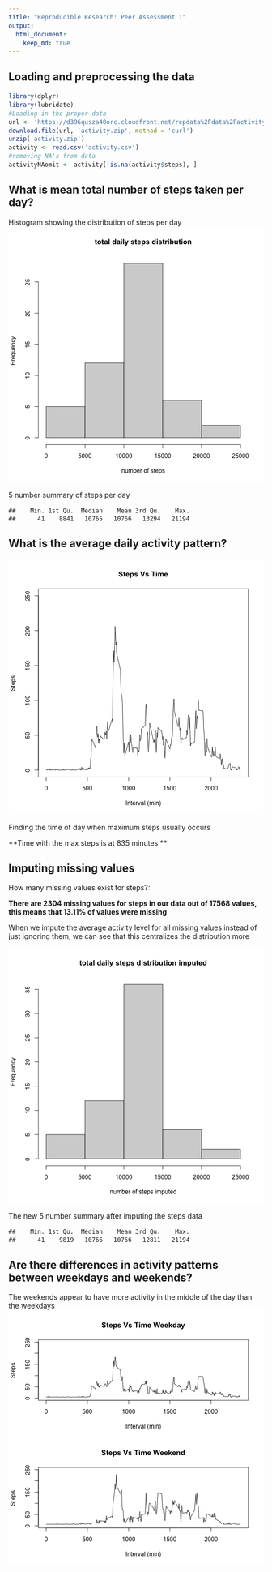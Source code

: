 ```yaml
---
title: "Reproducible Research: Peer Assessment 1"
output: 
  html_document:
    keep_md: true
---
```


## Loading and preprocessing the data

```r
library(dplyr)
library(lubridate)
#Loading in the proper data
url <- 'https://d396qusza40orc.cloudfront.net/repdata%2Fdata%2Factivity.zip'
download.file(url, 'activity.zip', method = 'curl')
unzip('activity.zip')
activity <- read.csv('activity.csv')
#removing NA's from data
activityNAomit <- activity[!is.na(activity$steps), ]
```
## What is mean total number of steps taken per day?
Histogram showing the distribution of steps per day 
![plot of chunk unnamed-chunk-2](figure/unnamed-chunk-2-1.png)


5 number summary of steps per day

```
##    Min. 1st Qu.  Median    Mean 3rd Qu.    Max. 
##      41    8841   10765   10766   13294   21194
```
## What is the average daily activity pattern?
![plot of chunk unnamed-chunk-4](figure/unnamed-chunk-4-1.png)


Finding the time of day when maximum steps usually occurs

**Time with the max steps is at 835 minutes **


## Imputing missing values
How many missing values exist for steps?:

**There are 2304 missing values for steps in our data out of 17568 values, this means that 13.11% of values were missing**

When we impute the average activity level for all missing values instead of just ignoring them, we can see that this centralizes the distribution more

![plot of chunk unnamed-chunk-7](figure/unnamed-chunk-7-1.png)


The new 5 number summary after imputing the steps data

```
##    Min. 1st Qu.  Median    Mean 3rd Qu.    Max. 
##      41    9819   10766   10766   12811   21194
```
## Are there differences in activity patterns between weekdays and weekends?
The weekends appear to have more activity in the middle of the day than the weekdays
![plot of chunk unnamed-chunk-9](figure/unnamed-chunk-9-1.png)

